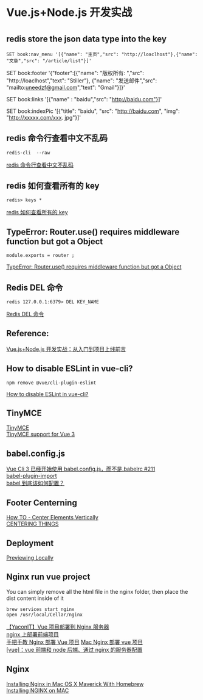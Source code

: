 # Vue.js+Node.js 开发实战

#

## redis store the json data type into the key

```
SET book:nav_menu '[{"name": "主页","src": "http://loaclhost"},{"name": "文章","src": "/article/list"}]'
```

SET book:footer '{"footer":[{"name": "版权所有: ","src": "http://loaclhost","text": "Stiller"}, {"name": "发送邮件","src": "mailto:uneedzf@gmail.com","text": "Gmail"}]}'

SET book:links '[{"name" : "baidu","src": "http://baidu.com"}]'

SET book:indexPic '[{"title": "baidu", "src": "http://baidu.com", "img": "http://xxxxx.com/xxx. jpg"}]'

## redis 命令行查看中文不乱码

```
redis-cli  --raw
```

[redis 命令行查看中文不乱码](https://blog.csdn.net/chwshuang/article/details/55258004)

## redis 如何查看所有的 key

```
redis> keys *
```

[redis 如何查看所有的 key](https://blog.csdn.net/lanyang123456/article/details/80717250)

## TypeError: Router.use() requires middleware function but got a Object

```
module.exports = router ;
```

[TypeError: Router.use() requires middleware function but got a Object](https://stackoverflow.com/questions/27465850/typeerror-router-use-requires-middleware-function-but-got-a-object/50007721)

## Redis DEL 命令

```
redis 127.0.0.1:6379> DEL KEY_NAME
```

[Redis DEL 命令](https://www.runoob.com/redis/keys-del.html)

## Reference:

[Vue.js+Node.js 开发实战：从入门到项目上线前言](https://weread.qq.com/web/reader/c7432440721c7eb2c74881fkecc32f3013eccbc87e4b62e)

## How to disable ESLint in vue-cli?

```
npm remove @vue/cli-plugin-eslint
```

[How to disable ESLint in vue-cli?](https://stackoverflow.com/questions/38757069/how-to-disable-eslint-in-vue-cli)

## TinyMCE

[TinyMCE](https://www.npmjs.com/package/tinymce)  
[TinyMCE support for Vue 3](https://www.tiny.cloud/blog/tinymce-vue-3-support/)

## babel.config.js

[Vue Cli 3 已经开始使用 babel.config.js，而不是.babelrc #211](https://github.com/vueComponent/ant-design-vue/issues/211)  
[babel-plugin-import](https://www.npmjs.com/package/babel-plugin-import)  
[babel 到底该如何配置？](https://segmentfault.com/a/1190000011665642)

## Footer Centerning

[How TO - Center Elements Vertically](https://www.w3schools.com/howto/howto_css_center-vertical.asp)  
[CENTERING THINGS](https://www.w3.org/Style/Examples/007/center.en.html)

## Deployment

[Previewing Locally](https://cli.vuejs.org/guide/deployment.html#general-guidelines)

## Nginx run vue project

You can simply remove all the html file in the nginx folder, then place the dist content inside of it

```
brew services start nginx
open /usr/local/Cellar/nginx

```

[【YaconIT】Vue 项目部署到 Nginx 服务器](https://www.bilibili.com/video/BV1R741117ds/)  
[nginx 上部署前端项目](https://www.cnblogs.com/songmengyao/p/12298754.html)  
[手把手教 Nginx 部署 Vue 项目](https://juejin.cn/post/6844904096973979662)
[Mac Nginx 部署 vue 项目](https://www.jianshu.com/p/093bba6ec8ef)  
[[vue]：vue 前端和 node 后端、通过 nginx 的服务器配置](https://mp.weixin.qq.com/s/Uuv6RLopAmps7y6dg_9v9g)

## Nginx

[Installing Nginx in Mac OS X Maverick With Homebrew](https://medium.com/@ThomasTan/installing-nginx-in-mac-os-x-maverick-with-homebrew-d8867b7e8a5a)  
[Installing NGINX on MAC](https://dev.to/arjavdave/installing-nginx-on-mac-46ac)
